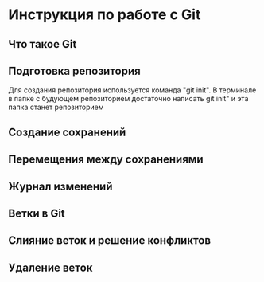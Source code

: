 # Инструкция по работе с Git

## Что такое Git

## Подготовка репозитория

Для создания репозитория используется команда "git init". В терминале в папке с будующем репозиторием достаточно написать git init" и эта папка станет репозиторием

## Создание сохранений

## Перемещения между сохранениями

## Журнал изменений

## Ветки в Git

## Слияние веток и решение конфликтов

## Удаление веток